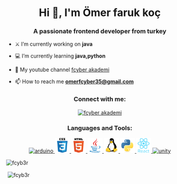  <h1 align="center">Hi 👋, I'm Ömer faruk koç</h1>
<h3 align="center">A passionate frontend developer from turkey</h3>

- ⚔ I’m currently working on **java**

- 💻 I’m currently learning **java,python**

- 🤝 My youtube channel [fcyber akademi](https://www.youtube.com/channel/UCh2IOrq18pP-m1eH1FjwJQA)

- 📫 How to reach me **omerfcyber35@gmail.com**

<h3 align="center">Connect with me:</h3>
<p align="center">
<a href="https://www.youtube.com/channel/UCh2IOrq18pP-m1eH1FjwJQA" target="blank"><img align="center" src="https://cdn.jsdelivr.net/npm/simple-icons@3.0.1/icons/youtube.svg" alt="fcyber akademi" height="30" width="40" /></a>
</p>
 
<h3 align="center">Languages and Tools:</h3>
<p align="center"> <a href="https://www.arduino.cc/" target="_blank"> <img src="https://cdn.worldvectorlogo.com/logos/arduino-1.svg" alt="arduino" width="40" height="40"/> </a> <a href="https://www.w3schools.com/css/" target="_blank"> <img src="https://raw.githubusercontent.com/devicons/devicon/master/icons/css3/css3-original-wordmark.svg" alt="css3" width="40" height="40"/> </a> <a href="https://www.w3.org/html/" target="_blank"> <img src="https://raw.githubusercontent.com/devicons/devicon/master/icons/html5/html5-original-wordmark.svg" alt="html5" width="40" height="40"/> </a> <a href="https://www.java.com" target="_blank"> <img src="https://raw.githubusercontent.com/devicons/devicon/master/icons/java/java-original.svg" alt="java" width="40" height="40"/> </a> <a href="https://www.linux.org/" target="_blank"> <img src="https://raw.githubusercontent.com/devicons/devicon/master/icons/linux/linux-original.svg" alt="linux" width="40" height="40"/> </a> <a href="https://www.python.org" target="_blank"> <img src="https://raw.githubusercontent.com/devicons/devicon/master/icons/python/python-original.svg" alt="python" width="40" height="40"/> </a> <a href="https://reactjs.org/" target="_blank"> <img src="https://raw.githubusercontent.com/devicons/devicon/master/icons/react/react-original-wordmark.svg" alt="react" width="40" height="40"/> </a> <a href="https://unity.com/" target="_blank"> <img src="https://www.vectorlogo.zone/logos/unity3d/unity3d-icon.svg" alt="unity" width="40" height="40"/> </a> </p>

<p><img align="center" src="https://github-readme-stats.vercel.app/api/top-langs?username=fcyb3r&show_icons=true&locale=en&layout=compact" alt="fcyb3r" /></p>

<p>&nbsp;<img align="center" src="https://github-readme-stats.vercel.app/api?username=fcyb3r&show_icons=true&locale=en" alt="fcyb3r" /></p>


